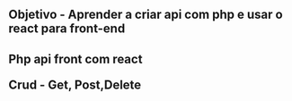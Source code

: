 <h2>Objetivo - Aprender a criar api com php e usar o react para front-end<h2>

<p>Php api front com react</p>
<p>Crud - Get, Post,Delete</p>
